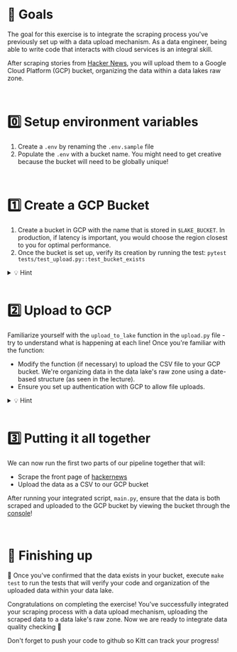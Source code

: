 # 🎯 Goals

The goal for this exercise is to integrate the scraping process you've previously set up with a data upload mechanism. As a data engineer, being able to write code that interacts with cloud services is an integral skill.

After scraping stories from [Hacker News](https://news.ycombinator.com/news), you will upload them to a Google Cloud Platform (GCP) bucket, organizing the data within a data lakes raw zone.

<br>

# 0️⃣ Setup environment variables

1. Create a `.env` by renaming the `.env.sample` file
2. Populate the `.env` with a bucket name. You might need to get creative because the bucket will need to be globally unique!

<br>

# 1️⃣ Create a GCP Bucket

1. Create a bucket in GCP with the name that is stored in `$LAKE_BUCKET`. In production, if latency is important, you would choose the region closest to you for optimal performance.
2. Once the bucket is set up, verify its creation by running the test: `pytest tests/test_upload.py::test_bucket_exists`

<details>
<summary markdown='span'>💡 Hint</summary>

To create a bucket in GCP, navigate to the GCS section in the GCP console. Click on "Create Bucket", choose a unique name, and select the region closest to you. Or with gcloud:

```bash
gsutil mb -l eu gs://$LAKE_BUCKET
```
</details>

<br>

# 2️⃣ Upload to GCP

Familiarize yourself with the `upload_to_lake` function in the `upload.py` file - try to understand what is happening at each line! Once you're familiar with the function:

- Modify the function (if necessary) to upload the CSV file to your GCP bucket. We're organizing data in the data lake's raw zone using a date-based structure (as seen in the lecture).
- Ensure you set up authentication with GCP to allow file uploads.

<details>
<summary markdown='span'>💡 Hint</summary>

If the permissions are not working, run the following and follow the instructions:

```bash
gcloud auth application-default login
```
This command sets an environment variable that will use the permissions attached to your personal email principal on your GCP account. If you want, try to modify the code to see if you can get authentication from the service account you created on Set Up Day! You'll have to modify the storage client instantiation.
</details>

<br>

# 3️⃣ Putting it all together

We can now run the first two parts of our pipeline together that will:
- Scrape the front page of [hackernews](https://news.ycombinator.com/front)
- Upload the data as a CSV to our GCP bucket

After running your integrated script, `main.py`, ensure that the data is both scraped and uploaded to the GCP bucket by viewing the bucket through the [console](https://console.cloud.google.com/storage/browser)!

<br>

# 🏁 Finishing up

🧪 Once you've confirmed that the data exists in your bucket, execute `make test` to run the tests that will verify your code and organization of the uploaded data within your data lake.

Congratulations on completing the exercise! You've successfully integrated your scraping process with a data upload mechanism, uploading the scraped data to a data lake's raw zone. Now we are ready to integrate data quality checking 🚀

Don't forget to push your code to github so Kitt can track your progress!

<br>
